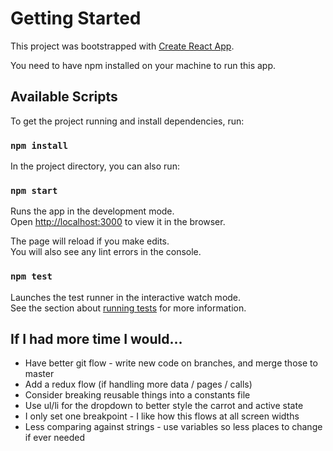 # Getting Started

This project was bootstrapped with [Create React App](https://github.com/facebook/create-react-app).

You need to have npm installed on your machine to run this app.

## Available Scripts

To get the project running and install dependencies, run:

### `npm install`

In the project directory, you can also run:

### `npm start`

Runs the app in the development mode.\
Open [http://localhost:3000](http://localhost:3000) to view it in the browser.

The page will reload if you make edits.\
You will also see any lint errors in the console.

### `npm test`

Launches the test runner in the interactive watch mode.\
See the section about [running tests](https://facebook.github.io/create-react-app/docs/running-tests) for more information.

## If I had more time I would...
* Have better git flow - write new code on branches, and merge those to master
* Add a redux flow (if handling more data / pages / calls)
* Consider breaking reusable things into a constants file
* Use ul/li for the dropdown to better style the carrot and active state
* I only set one breakpoint - I like how this flows at all screen widths
* Less comparing against strings - use variables so less places to change if ever needed